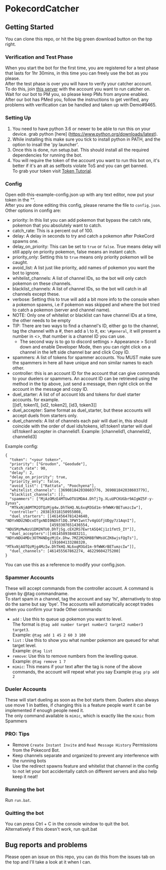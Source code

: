 # PokecordCatcher

## Getting Started

You can clone this repo, or hit the big green download button on the top right. 

### Verification and Test Phase  
When you start the bot for the first time, you are registered for a test phase that lasts for 1hr 30mins, in this time you can freely use the bot as you please.  
After the test phase is over you will have to verify your catcher account.  
To do this, join [this server](http://discord.gg/HbZ9zj) with the account you want to run catcher on.  
Wait for our bot to PM you, so please keep PMs from anyone enabled.  
After our bot has PMed you, follow the instructions to get verified, any problems with verification can be handled and taken up with Demo#9465.  
  
### Setting Up 
1. You need to have python 3.6 or newer to be able to run this on your device. grab python [here] (https://www.python.org/downloads/latest).  
2. While installing this make sure you tick to install python in PATH, and the option to insall the 'py launcher'.  
3. Once this is done, run setup.bat. This should install all the required dependencies for running the bot.  
4. You will require the token of the account you want to run this bot on, it's better if it's an alt as selfbots violate ToS and you can get banned.  
To grab your token visit [Token Tutorial](https://github.com/TheRacingLion/Discord-SelfBot/wiki/Discord-Token-Tutorial).  

### Config  

Open edit-this-example-config.json up with any text editor, now put your token in the "".  
After you are done editing this config, please rename the file to `config.json`.  
Other options in config are:  
 - priority: In this list you can add pokemon that bypass the catch rate, pokemon that you absolutely want to catch.
 - catch_rate: This is a percent out of 100.
 - delay: A delay in seconds to try and catch a pokemon after PokeCord spawns one.
 - delay_on_priority: This can be set to `true` or `false`. True means delay will still apply on priority pokemon, false means an instant catch.
 - priority_only: Setting this to `true` means only priority pokemon will be caught.
 - avoid_list: A list just like priority, add names of pokemon you want the bot to ignore.
 - whitelist_channels: A list of channel IDs, so the bot will only catch pokemon on these channels.
 - blacklist_channels: A list of channel IDs, so the bot will catch in all channels except these.
 - verbose: Setting this to true will add a bit more info to the console when a pokemon spawns, i.e if pokemon was skipped and where the bot tried to catch a pokemon (server and channel name).
 - NOTE: Only one of whitelist or blacklist can have channel IDs at a time, the other needs to be empty
 - TIP: There are two ways to find a channel's ID, either go to the channel, tag the channel with a #, then add a \\ to it, ex: `\#general`, it will present a number in <>, that number is a channel ID you can use.
      - The second way is to go to discord settings > Appearance > Scroll down and enable Developer Mode, then you can right click on a channel in the left side channel bar and click Copy ID.
 - spammers: A list of tokens for spammer accounts. You MUST make sure the spammers in here all have unique and non similar names to each other.  
 - controller: this is an account ID for the account that can give commands to your duelers or spammers. An account ID can be retrieved using the method in the tip above, just send a message, then right click on the account in the message and copy ID.
 - duel_starter: A list of of account Ids and tokens for duel starter accounts. for example.  
 [[id1, token1], [id2, token2], [id3, token3]]
 - duel_accepter: Same format as duel_starter, but these accounts will accept duels from starters only.
 - duel_channels: A list of channels each pair will duel in, this should coincide with the order of duel ids/tokens, id1:token1 starter will duel id1:token1 accepter in channelid1.
 Example: [channelid1, channelid2, channelid3]

Example config:
```
{
  "token": "<your token>",
  "priority": ["Groudon", "Geodude"],
  "catch_rate": 90,
  "delay": 2,
  "delay_on_priority": true,
  "priority_only": false,
  "avoid_list": ["Rattata", "Poochyena"],
  "whitelist_channels": [369081842038603776, 369081842038603779],
  "blacklist_channels": [],
  "spammers": ["MjAzOMzE4MTUwOTU1MDA4.DhTj7g.XLuUPCKUGbr9AIgWZ5F-y-Iynas",
  "MTkxNjA0MTM2OTQzMjg4w.DhTkHQ.NL6xqM3Gd1m-9fWWKrBETumzcIw"],
  "controller": 203819318150955008,
  "duel_starters": [[4614564781424640, "NDYxNDU2NDcxOTgxNDI0NDhTlDQ.3PWYIwnt7v4gGGfjUDgy7z1AqnI"],
                    [4593307651436554, "NDU5MzMwNzU1DM2NTU0.DhTjSg.cEX2RS7EwrtA5Q4Cj1z1fmt5_IY"]],
  "duel_accepters":[[461458938483211, "NDYxNDU4MDc3OTM4NDgzMjEx.Dhw.7MZ2M26M8BfNMsUCZK6wjsfQgTs"],
                    [191604133288320, "MTkxNjAOTQzMjg4MzIw.DhTkHQ.NL6xqM3Gd1m-9fWWKrBETumzcIw"]],
  "duel_channels": [461455567862274, 46229604275200]
}
```

You can use this as a reference to modify your config.json.

### Spammer Accounts  
These will accept commands from the controller account. A command is given by @tag commandname.  
To start spam in a channel, tag the account and say 'hi', alternatively to stop do the same but say 'bye'.
The accounts will automatically accept trades when you confirm your trade
Other commands:
- `add` : Use this to queue up pokemon you want to level.  
The format is `@tag add number target number2 target2 number3 target3`.  
Example: `@tag add 1 45 2 60 3 100`  
- `list` : Use this to show you what number pokemon are queued for what target level.  
Example: `@tag list`  
- `remove`: Use this to remove numbers from the levelling queue.  
Example: `@tag remove 1 7`
- `mimic`: This means if your text after the tag is none of the above commands, the account will repeat what you say
Example `@tag p!p add 2`
  
### Dueler Accounts  
These will start dueling as soon as the bot starts them. Duelers also always use move 1 in battles, if changing this is a feature people want it can be implemented if enough people need it.  
The only command available is `mimic`, which is exactly like the `mimic` from Spammers  
  
### PRO: Tips  
- Remove `Create Instant Invite` and `Read Message History` Permissions from the Pokecord Bot.  
- Keep channels separate and organized to prevent any interference with the running bots
- Use the redirect spawns feature and whitelist that channel in the config to not let your bot accidentally catch on different servers and also help keep it neat! 
### Running the bot
Run `run.bat`.  
### Quitting the bot  
You can press Ctrl + C in the console window to quit the bot.  
Alternatively if this doesn't work, run quit.bat
## Bug reports and problems

Please open an issue on this repo, you can do this from the issues tab on the top and I'll take a look at it when I can.
